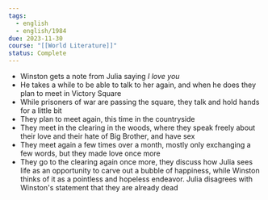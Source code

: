 ```yaml
---
tags:
  - english
  - english/1984
due: 2023-11-30
course: "[[World Literature]]"
status: Complete
---
```

- Winston gets a note from Julia saying *I love you*
- He takes a while to be able to talk to her again, and when he does they plan to meet in Victory Square
- While prisoners of war are passing the square, they talk and hold hands for a little bit
- They plan to meet again, this time in the countryside
- They meet in the clearing in the woods, where they speak freely about their love and their hate of Big Brother, and have sex
- They meet again a few times over a month, mostly only exchanging a few words, but they made love once more
- They go to the clearing again once more, they discuss how Julia sees life as an opportunity to carve out a bubble of happiness, while Winston thinks of it as a pointless and hopeless endeavor. Julia disagrees with Winston's statement that they are already dead